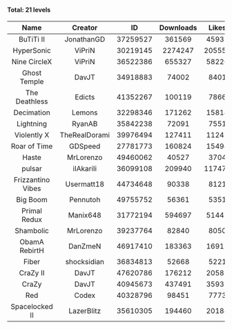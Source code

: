 #### Total: 21 levels

| Name | Creator | ID | Downloads | Likes |
|:---:|:---:|:---:|:---:|:---:|
| BuTiTi II | JonathanGD | 37259527 | 361569 | 45935
| HyperSonic | ViPriN | 30219145 | 2274247 | 205556
| Nine CircleX | ViPriN | 36522386 | 655327 | 58226
| Ghost Temple | DavJT | 34918883 | 74002 | 8401
| The Deathless | Edicts | 41352267 | 100119 | 7866
| Decimation | Lemons | 32298346 | 171262 | 15814
| Lightning | RyanAB | 35842238 | 72091 | 7551
| Violently X | TheRealDorami | 39976494 | 127411 | 11245
| Roar of Time | GDSpeed | 27781773 | 160824 | 15494
| Haste | MrLorenzo | 49460062 | 40527 | 3704
| pulsar | iIAkariIi | 36099108 | 209940 | 117477
| Frizzantino Vibes | Usermatt18 | 44734648 | 90338 | 8121
| Big Boom | Pennutoh | 49755752 | 56361 | 5351
| Primal Redux | Manix648 | 31772194 | 594697 | 51445
| Shambolic | MrLorenzo | 39237764 | 82840 | 8050
| ObamA RebirtH | DanZmeN | 46917410 | 183363 | 16917
| Fiber | shocksidian | 36834813 | 52668 | 5221
| CraZy II | DavJT | 47620786 | 176212 | 20588
| CraZy | DavJT | 40945673 | 437491 | 35935
| Red | Codex | 40328796 | 98451 | 7773
| Spacelocked II | LazerBlitz | 35610305 | 194460 | 20184
